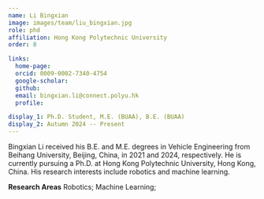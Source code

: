```yaml
---
name: Li Bingxian
image: images/team/liu_bingxian.jpg
role: phd
affiliation: Hong Kong Polytechnic University
order: 8

links:
  home-page: 
  orcid: 0009-0002-7340-4754
  google-scholar: 
  github: 
  email: bingxian.li@connect.polyu.hk
  profile: 

display_1: Ph.D. Student, M.E. (BUAA), B.E. (BUAA)
display_2: Autumn 2024 -- Present
---
```


<!--  Add a short self introduction here -->
<!-- Like Research Areas -->

Bingxian Li received his B.E. and M.E. degrees in Vehicle Engineering from Beihang University, Beijing, China, in 2021 and 2024, respectively. He is currently pursuing a Ph.D. at Hong Kong Polytechnic University, Hong Kong, China. His research interests include robotics and machine learning.

**Research Areas**
Robotics; Machine Learning;
